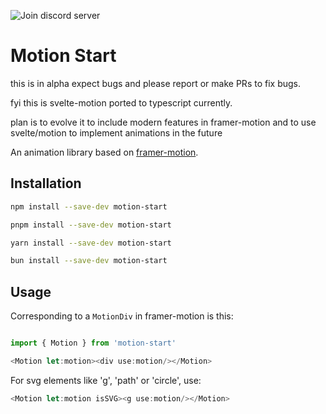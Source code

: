 ![Join discord server](https://img.shields.io/badge/dynamic/json?url=https%3A%2F%2Fdiscord.com%2Fapi%2Finvites%2FTBdTdu6hmW%3Fwith_counts%3Dtrue&query=%24.approximate_member_count&logo=discord&logoColor=white&label=&labelColor=gray&color=9656CE&link=https://discord.gg/TBdTdu6hmW)

# Motion Start

this is in alpha expect bugs and please report or make PRs to fix bugs.

fyi this is svelte-motion ported to typescript currently.

plan is to evolve it to include modern features in framer-motion and to use svelte/motion to implement animations in the future

An animation library based on [framer-motion](https://www.framer.com/motion/).

## Installation

```bash
npm install --save-dev motion-start
```

```bash
pnpm install --save-dev motion-start
```

```bash
yarn install --save-dev motion-start
```

```bash
bun install --save-dev motion-start
```

## Usage

Corresponding to a `MotionDiv` in framer-motion is this:

```javascript
import { Motion } from 'motion-start'

<Motion let:motion><div use:motion/></Motion>
```
For svg elements like 'g', 'path' or 'circle', use:

```javascript
<Motion let:motion isSVG><g use:motion/></Motion>
```

